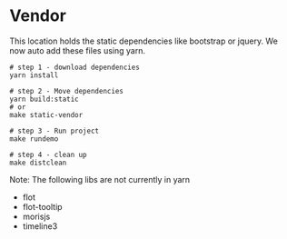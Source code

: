 # Vendor

This location holds the static dependencies like bootstrap or jquery.  We now auto add these files using yarn.

```
# step 1 - download dependencies
yarn install

# step 2 - Move dependencies
yarn build:static
# or
make static-vendor

# step 3 - Run project
make rundemo

# step 4 - clean up
make distclean

```
Note: The following libs are not currently in yarn
* flot
* flot-tooltip
* morisjs
* timeline3
